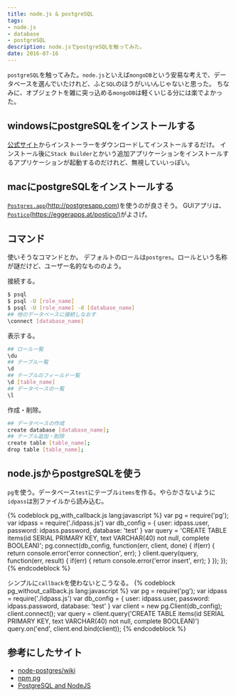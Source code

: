 ```yaml
---
title: node.js & postgreSQL
tags:
- node.js
- database
- postgreSQL
description: node.jsでpostgreSQLを触ってみた。
date: 2016-07-16
---
```

`postgreSQL`を触ってみた。`node.js`といえば`mongoDB`という安易な考えで、データベースを選んでいたけれど、ふと`SQL`のほうがいいんじゃないと思った。
ちなみに、オブジェクトを雑に突っ込める`mongoDB`は軽くいじる分には楽でよかった。


## windowsにpostgreSQLをインストールする
[公式サイト](https://www.postgresql.org/)からインストーラーをダウンロードしてインストールするだけ。
インストール後に`Stack Builder`とかいう追加アプリケーションをインストールするアプリケーションが起動するのだけれど、無視していいっぽい。

## macにpostgreSQLをインストールする
[`Postgres.app`(http://postgresapp.com)](http://postgresapp.com)を使うのが良さそう。
GUIアプリは、[`Postico`(https://eggerapps.at/postico/)](https://eggerapps.at/postico/)がよさげ。

## コマンド
使いそうなコマンドとか。
デフォルトのロールは`postgres`。ロールという名称が謎だけど、ユーザー名的なもののよう。

接続する。
~~~bash
$ psql
$ psql -U [role_name]
$ psql -U [role_name] -d [database_name]
## 他のデータベースに接続しなおす
\connect [database_name]
~~~

表示する。
~~~bash
## ロール一覧
\du
## テーブル一覧
\d
## テーブルのフィールド一覧
\d [table_name]
## データベースの一覧
\l
~~~

作成・削除。
~~~bash
## データベースの作成
create database [database_name];
## テーブル追加・削除
create table [table_name];
drop table [table_name];
~~~

## node.jsからpostgreSQLを使う
`pg`を使う。データベース`test`にテーブル`items`を作る。やらかさないように`idpass`は別ファイルから読み込む。

{% codeblock pg_with_callback.js lang:javascript %}
var pg = require('pg');
var idpass = require('./idpass.js')
var db_config = {
  user: idpass.user,
  password: idpass.password,
  database: 'test'
}
var query = 'CREATE TABLE items(id SERIAL PRIMARY KEY, text VARCHAR(40) not null, complete BOOLEAN)';
pg.connect(db_config, function(err, client, done) {
  if(err) {
    return console.error('error connection', err);
  }
  client.query(query, function(err, result) {
      if(err) {
        return console.error('error insert', err);
      }
  });
});
{% endcodeblock %}

シンプルに`callback`を使わないとこうなる。
{% codeblock pg_without_callback.js lang:javascript %}
var pg = require('pg');
var idpass = require('./idpass.js')
var db_config = {
  user: idpass.user,
  password: idpass.password,
  database: 'test'
}
var client = new pg.Client(db_config);
client.connect();
var query = client.query('CREATE TABLE items(id SERIAL PRIMARY KEY, text VARCHAR(40) not null, complete BOOLEAN)')
query.on('end', client.end.bind(client));
{% endcodeblock %}

## 参考にしたサイト
* [node-postgres/wiki](https://github.com/brianc/node-postgres/wiki)
* [npm pg](https://www.npmjs.com/package/pg)
* [PostgreSQL and NodeJS](http://mherman.org/blog/2015/02/12/postgresql-and-nodejs/#.V18bM_mLRhE)
